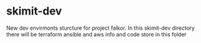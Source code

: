 # skimit-dev
New dev envirmonts sturcture for project falkor.
In this skimit-dev directory there will be terraform ansible and aws info and code store in this folder





